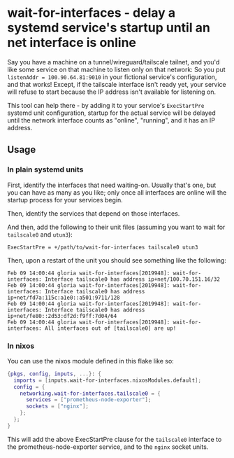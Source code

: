 # wait-for-interfaces - delay a systemd service's startup until an net interface is online

Say you have a machine on a tunnel/wireguard/tailscale tailnet, and you'd like some service on that machine to listen only on that network: So you put `listenAddr = 100.90.64.81:9010` in your fictional service's configuration, and that works! Except, if the tailscale interface isn't ready yet, your service will refuse to start because the IP address isn't available for listening on.

This tool can help there - by adding it to your service's `ExecStartPre` systemd unit configuration, startup for the actual service will be delayed until the network interface counts as "online", "running", and it has an IP address.

## Usage

### In plain systemd units

First, identify the interfaces that need waiting-on. Usually that's one, but you can have as many as you like; only once all interfaces are online will the startup process for your services begin.

Then, identify the services that depend on those interfaces.

And then, add the following to their unit files (assuming you want to wait for `tailscale0` and `utun3`):

```systemd
ExecStartPre = +/path/to/wait-for-interfaces tailscale0 utun3
```

Then, upon a restart of the unit you should see something like the following:

```console
Feb 09 14:00:44 gloria wait-for-interfaces[2019948]: wait-for-interfaces: Interface tailscale0 has address ip+net/100.70.151.16/32
Feb 09 14:00:44 gloria wait-for-interfaces[2019948]: wait-for-interfaces: Interface tailscale0 has address ip+net/fd7a:115c:a1e0::a501:9711/128
Feb 09 14:00:44 gloria wait-for-interfaces[2019948]: wait-for-interfaces: Interface tailscale0 has address ip+net/fe80::2d53:df2d:f9ff:7d04/64
Feb 09 14:00:44 gloria wait-for-interfaces[2019948]: wait-for-interfaces: All interfaces out of [tailscale0] are up!
```

### In nixos
You can use the nixos module defined in this flake like so:

```nix
{pkgs, config, inputs, ...}: {
  imports = [inputs.wait-for-interfaces.nixosModules.default];
  config = {
    networking.wait-for-interfaces.tailscale0 = {
      services = ["prometheus-node-exporter"];
      sockets = ["nginx"];
    };
  };
}
```

This will add the above ExecStartPre clause for the `tailscale0` interface to the prometheus-node-exporter service, and to the `nginx` socket units.
